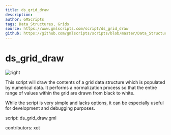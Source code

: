 ```yaml
---
title: ds_grid_draw
description: 
author: GMScripts
tags: Data_Structures, Grids
source: https://www.gmlscripts.com/script/ds_grid_draw
github: https://github.com/gmlscripts/scripts/blob/master/Data_Structures/Grids/ds_grid_draw.gml
---
```


ds_grid_draw
============

![right](/images/ds_grid_draw.png "ds_grid_draw()")

This script will draw the contents of a grid data structure which is
populated by numerical data. It performs a normalization process so 
that the entire range of values within the grid are drawn from black
to white.

While the script is very simple and lacks options, it can be especially 
useful for development and debugging purposes.

script: ds_grid_draw.gml

contributors: xot
